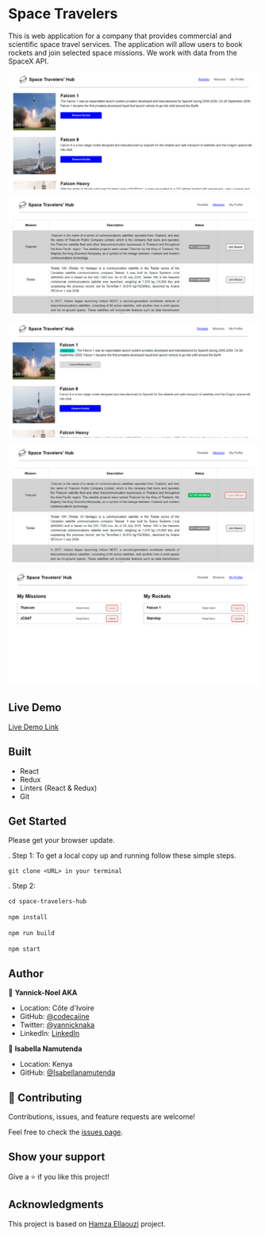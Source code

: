 # Space Travelers

This is web application for a company that provides commercial and scientific space travel services. The application will allow users to book rockets and join selected space missions.
We work with  data from the SpaceX API.

![screenshot](./src/assets/img/capstone1.PNG)

![screenshot](./src/assets/img/capstone2.PNG)

![screenshot](./src/assets/img/capstone3.PNG)

![screenshot](./src/assets/img/capstone4.PNG)

![screenshot](./src/assets/img/capstone5.PNG)


## Live Demo

[Live Demo Link](https://space-travelers-hub-aka.netlify.app/)

## Built 

- React
- Redux
- Linters (React & Redux)
- Git

## Get Started

Please get your browser update.

. Step 1:  To get a local copy up and running follow these simple steps.
   ```
   git clone <URL> in your terminal
   ```

. Step 2: 
   ```
   cd space-travelers-hub

   npm install

   npm run build

   npm start 
   ```

## Author

👤 **Yannick-Noel AKA**

- Location: Côte d'Ivoire
- GitHub: [@codecaiine](https://github.com/codecaiine)
- Twitter: [@yannicknaka](https://twitter.com/yannicknaka)
- LinkedIn: [LinkedIn](https://www.linkedin.com/in/yannick-no%C3%ABl-aka/)

👤 **Isabella Namutenda**

- Location: Kenya
- GitHub: [@Isabellanamutenda](https://github.com/Isabellanamutenda)

## 🤝 Contributing

Contributions, issues, and feature requests are welcome!

Feel free to check the [issues page](https://github.com/codecaiine/space-travelers-hub/issues).

## Show your support

Give a ⭐️ if you like this project!

## Acknowledgments
This project is based on  [Hamza Ellaouzi](https://github.com/Hamzaoutdoors) project.

